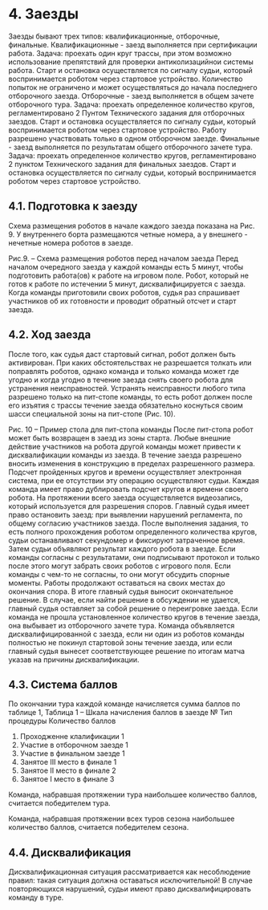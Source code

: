 # 4. Заезды
Заезды бывают трех типов: квалификационные, отборочные, финальные.
Квалификационные - заезд выполняется при сертификации работа. Задача: проехать один круг
трассы, при этом возможно использование препятствий для проверки антиколизацийнои системы
работа. Старт и остановка осуществляется по сигналу судьи, который воспринимается роботом через
стартовое устройство. Количество попыток не ограничено и может осуществляться до начала
последнего отборочного заезда.
Отборочные - заезд выполняется в общем зачете отборочного тура. Задача: проехать
определенное количество кругов, регламентировано 2 Пунтом Технического задания для отборочных
заездов. Старт и остановка осуществляется по сигналу судьи, который воспринимается роботом через
стартовое устройство. Работу разрешено участвовать только в одном отборочном заезде.
Финальные - заезд выполняется по результатам общего отборочного зачете тура. Задача:
проехать определенное количество кругов, регламентировано 2 пунктом Технического задания для
финальных заездов. Старт и остановка осуществляется по сигналу судьи, который воспринимается
роботом через стартовое устройство.
## 4.1. Подготовка к заезду
Схема размещения роботов в начале каждого заезда показана на Рис. 9. У внутреннего борта
размещаются четные номера, а у внешнего - нечетные номера роботов в заезде.

Рис.9. – Схема размещения роботов перед началом заезда
Перед началом очередного заезда у каждой команды есть 5 минут, чтобы подготовить работа(ов)
к работе на игровом поле.
Робот, который не готов к работе по истечении 5 минут, дисквалифицируется с заезда. Когда
команды приготовили своих роботов, судья раз спрашивает участников об их готовности и проводит
обратный отсчет и старт заезда.
## 4.2. Ход заезда
После того, как судья даст стартовый сигнал, робот должен быть активирован. При каких
обстоятельствах не разрешается толкать или поправлять роботов, однако команда и только команда
может где угодно и когда угодно в течение заезда снять своего робота для устранения
неисправностей. Устранять неисправности любого типа разрешено только на пит-стопе команды, то
есть робот должен после его изъятия с трассы течение заезда обязательно коснуться своим шасси
специальной зоны на пит-стопе (Рис. 10).

Рис. 10 – Пример стола для пит-стопа команды
После пит-стопа робот может быть возвращен в заезд из зоны старта.
Любые внешние действие участников на робота другой команды может привести к
дисквалификации команды из заезда.
В течение заезда разрешено вносить изменения в конструкцию в пределах разрешенного
размера.
Подсчет пройденных кругов и времени осуществляет электронная система, при ее отсутствии
эту операцию осуществляют судьи. Каждая команда имеет право дублировать подсчет кругов и
времени своего робота.
На протяжении всего заезда осуществляется видеозапись, который используется для разрешения
споров.
Главный судья имеет право остановить заезд: при выявлении нарушений регламента, по общему
согласию участников заезда.
После выполнения задания, то есть полного прохождения роботом определенного количества
кругов, судьи останавливают секундомер и фиксируют затраченное время. Затем судьи объявляют
результат каждого робота в заезде. Если команды согласны с результатами, они подписывают
протокол и только после этого могут забрать своих роботов с игрового поля. Если команды с чем-то
не согласны, то они могут обсудить спорные моменты. Работы продолжают оставаться на своих
местах до окончания спора. В итоге главный судья выносит окончательное решение.
В случае, если найти решение в обсуждении не удается, главный судья оставляет за собой
решение о переигровке заезда.
Если команда не прошла установленное количество кругов в течение заезда, она выбывает из
отборочного зачете тура.
Команда объявляется дисквалифицированной с заезда, если ни один из роботов команды
полностью не покинул стартовой зоны течение заезда, или если главный судья вынесет
соответствующее решение по итогам матча указав на причины дисквалификации.
## 4.3. Система баллов
По окончании тура каждой команде начисляется сумма баллов по таблице 1, Таблица 1 – Шкала начисления баллов в заезде
№ Тип процедуры Количество
баллов
1. Проходженне клалификации 1
2. Участие в отборочном заезде 1
3. Участие в финальном заезде 1
4. Занятое ІІІ место в финале 1
5. Занятое ІІ место в финале 2
6. Занятое І место в финале 3

Команда, набравшая протяжении тура наибольшее количество баллов, считается победителем
тура.

Команда, набравшая протяжении всех туров сезона наибольшее количество баллов, считается
победителем сезона.

## 4.4. Дисквалификация
Дисквалификационная ситуация рассматривается как несоблюдение правил: такая
ситуация должна оставаться исключительной! В случае повторяющихся нарушений, судьи имеют право дисквалифицировать команду в туре.
